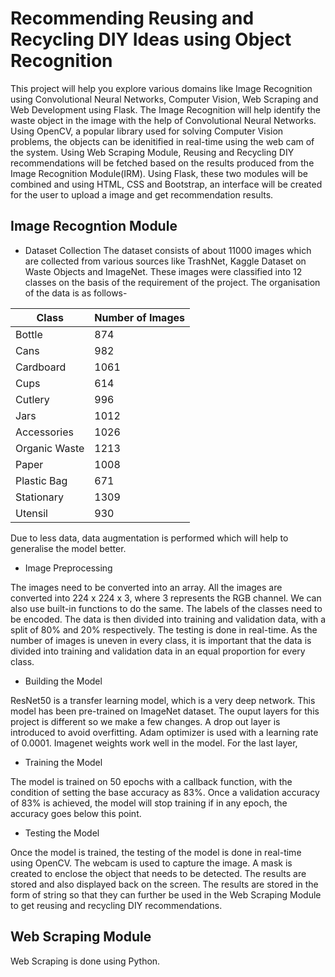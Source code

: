 # Recommending Reusing and Recycling DIY Ideas using Object Recognition

This project will help you explore various domains like Image Recognition using Convolutional Neural Networks, Computer Vision, Web Scraping and Web Development using Flask. 
The Image Recognition will help identify the waste object in the image with the help of Convolutional Neural Networks. Using OpenCV, a popular library used for solving Computer
Vision problems, the objects can be idenitified in real-time using the web cam of the system. 
Using Web Scraping Module, Reusing and Recycling DIY recommendations will be fetched based on the results produced from the Image Recognition Module(IRM).
Using Flask, these two modules will be combined and using HTML, CSS and Bootstrap, an interface will be created for the user to upload a image and get recommendation results.

## Image Recogntion Module

* Dataset Collection
The dataset consists of about 11000 images which are collected from various sources like TrashNet, Kaggle Dataset on Waste Objects and ImageNet. These images were classified into
12 classes on the basis of the requirement of the project. The organisation of the data is as follows-

|  Class          |  Number of Images  |
|  --- |  ---  |
|  Bottle         |  874               |
|  Cans           |  982               |
|  Cardboard      |  1061              |
|  Cups           |  614               |
|  Cutlery        |  996               |
|  Jars           |  1012              |
|  Accessories    |  1026              |
|  Organic Waste  |  1213              |
|  Paper          |  1008              |
|  Plastic Bag    |  671               |
|  Stationary     |  1309              |
|  Utensil        |  930               |

Due to less data, data augmentation is performed which will help to generalise the model better.  

* Image Preprocessing

The images need to be converted into an array. All the images are converted into 224 x 224 x 3, where 3 represents the RGB channel. We can also use built-in functions to do
the same. The labels of the classes need to be encoded. The data is then divided into training and validation data, with a split of 80% and 20% respectively. The testing is 
done in real-time. 
As the number of images is uneven in every class, it is important that the data is divided into training and validation data in an equal proportion for every class. 

* Building the Model

ResNet50 is a transfer learning model, which is a very deep network. This model has been pre-trained on ImageNet dataset. The ouput layers for this project is different so we 
make a few changes. A drop out layer is introduced to avoid overfitting. Adam optimizer is used with a learning rate of 0.0001. Imagenet weights work well in the model. 
For the last layer, 

* Training the Model

The model is trained on 50 epochs with a callback function, with the condition of setting the base accuracy as 83%. Once a validation accuracy of 83% is achieved, the model
will stop training if in any epoch, the accuracy goes below this point.

* Testing the Model

Once the model is trained, the testing of the model is done in real-time using OpenCV. The webcam is used to capture the image. A mask is created to enclose the object that 
needs to be detected. The results are stored and also displayed back on the screen. The results are stored in the form of string so that they can further be used in the 
Web Scraping Module to get reusing and recycling DIY recommendations.

## Web Scraping Module

Web Scraping is done using Python. 

